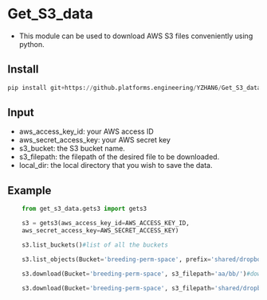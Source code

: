 # Get_S3_data
* This module can be used to download AWS S3 files conveniently using python.

## Install
```python
pip install git+https://github.platforms.engineering/YZHAN6/Get_S3_data
```
## Input
* aws_access_key_id: your AWS access ID
* aws_secret_access_key: your AWS secret key
* s3_bucket: the S3 bucket name.
* s3_filepath: the filepath of the desired file to be downloaded.
* local_dir: the local directory that you wish to save the data.


## Example
```python
	from get_s3_data.gets3 import gets3

    s3 = gets3(aws_access_key_id=AWS_ACCESS_KEY_ID,
	aws_secret_access_key=AWS_SECRET_ACCESS_KEY)

    s3.list_buckets()#list of all the buckets

    s3.list_objects(Bucket='breeding-perm-space', prefix='shared/dropbox/')#list of all objects in the folder

    s3.download(Bucket='breeding-perm-space', s3_filepath='aa/bb/')#download a specific file

    s3.download(Bucket='breeding-perm-space', s3_filepath='shared/dropbox/')#if the file path is a directory, will download all files in the directory
```
